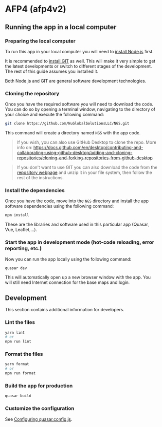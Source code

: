 # AFP4 (afp4v2)

## Running the app in a local computer

### Preparing the local computer

To run this app in your local computer you will need to [install Node.js](https://nodejs.org/en/download/) first.

It is recommended to [install GIT](https://github.com/git-guides/install-git) as well. This will make it very simple to get the latest developments or switch to different stages of the development. The rest of this guide assumes you installed it.

Both Node.js and GIT are general software development technologies.

### Cloning the repository

Once you have the required software you will need to download the code. You can do so by opening a terminal window, navigating to the directory of your choice and execute the following command:

```bash
git clone https://github.com/NuGlobalSolutionsLLC/NGS.git
```

This command will create a directory named `NGS` with the app code.

> If you wish, you can also use GitHub Desktop to clone the repo. More info on: https://docs.github.com/en/desktop/contributing-and-collaborating-using-github-desktop/adding-and-cloning-repositories/cloning-and-forking-repositories-from-github-desktop

> If you don't want to use GIT you can also download the code from the [repository webpage](https://github.com/NuGlobalSolutionsLLC/NGS) and unzip it in your file system, then follow the rest of the instructions.

### Install the dependencies

Once you have the code, move into the `NGS` directory and install the app software dependencies using the following command:

```bash
npm install
```

These are the libraries and software used in this particular app (Quasar, Vue, Leaflet,...).

### Start the app in development mode (hot-code reloading, error reporting, etc.)

Now you can run the app locally using the following command:

```bash
quasar dev
```

This will automatically open up a new browser window with the app. You will still need Internet connection for the base maps and login.

## Development

This section contains additional information for developers.

### Lint the files
```bash
yarn lint
# or
npm run lint
```


### Format the files
```bash
yarn format
# or
npm run format
```



### Build the app for production
```bash
quasar build
```

### Customize the configuration
See [Configuring quasar.config.js](https://v2.quasar.dev/quasar-cli-vite/quasar-config-js).
